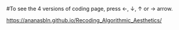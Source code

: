 #To see the 4 versions of coding page, press ←, ↓, ↑ or → arrow.

https://ananasbln.github.io/Recoding_Algorithmic_Aesthetics/
